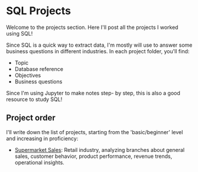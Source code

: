# SQL Projects
Welcome to the projects section. Here I'll post all the projects I worked using SQL!

Since SQL is a quick way to extract data, I'm mostly will use to answer some business questions in different industries.
In each project folder, you'll find:
- Topic
- Database reference
- Objectives
- Business questions

Since I'm using Jupyter to make notes step- by step, this is also a good resource to study SQL!

## Project order
I'll write down the list of projects, starting from the 'basic/beginner' level and increasing in proficiency:

- [Supermarket Sales](https://github.com/Ana-Akaishi/sql-projects/blob/main/sql_projects/supermarket_sales):  Retail industry, analyzing branches about general sales, customer behavior, product performance, revenue trends, operational insights.
